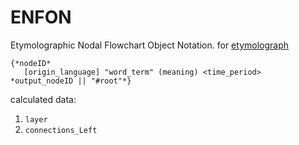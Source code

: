 # ENFON
Etymolographic Nodal Flowchart Object Notation. for [etymolograph](https://github.com/kachbit/etymolograph)

```
{*nodeID*
   [origin_language] "word_term" (meaning) <time_period>
*output_nodeID || "#root"*}
```

calculated data:<br>
1. ``layer``
2. ``connections_Left``
